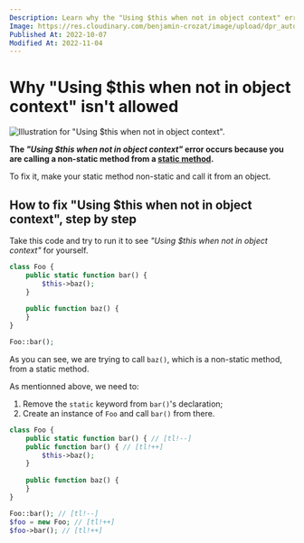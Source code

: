```yaml
---
Description: Learn why the "Using $this when not in object context" error happens, and let me show you the only way to fix.
Image: https://res.cloudinary.com/benjamin-crozat/image/upload/dpr_auto,f_auto,q_auto,w_auto/v1667577678/guy-coding-2_hbrpyv.jpg
Published At: 2022-10-07
Modified At: 2022-11-04
---
```


# Why "Using $this when not in object context" isn't allowed

![Illustration for "Using $this when not in object context".](https://res.cloudinary.com/benjamin-crozat/image/upload/dpr_auto,f_auto,q_auto,w_auto/v1667577678/guy-coding-2_hbrpyv.jpg)

**The *"Using $this when not in object context"* error occurs because you are calling a non-static method from a [static method](https://www.php.net/manual/en/language.oop5.static.php#language.oop5.static.methods).**

To fix it, make your static method non-static and call it from an object.

## How to fix "Using $this when not in object context", step by step

Take this code and try to run it to see *"Using $this when not in object context"* for yourself.

```php
class Foo {
    public static function bar() {
        $this->baz();
    }
    
    public function baz() {
    }
}

Foo::bar();
```

As you can see, we are trying to call `baz()`, which is a non-static method, from a static method.

As mentionned above, we need to:
1. Remove the `static` keyword from `bar()`'s declaration;
2. Create an instance of `Foo` and call `bar()` from there.

```php
class Foo {
    public static function bar() { // [tl!--]
    public function bar() { // [tl!++]
        $this->baz();
    }
    
    public function baz() {
    }
}

Foo::bar(); // [tl!--]
$foo = new Foo; // [tl!++]
$foo->bar(); // [tl!++]
```
